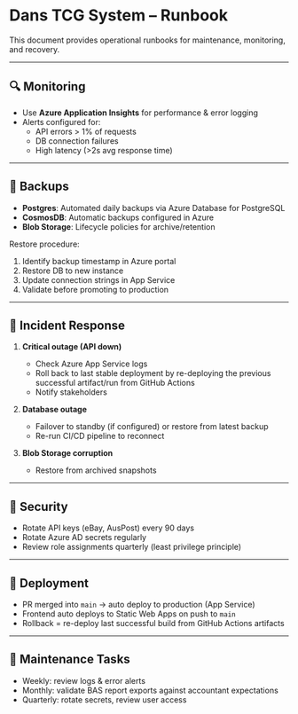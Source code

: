 # Dans TCG System – Runbook

This document provides operational runbooks for maintenance, monitoring, and recovery.

---

## 🔍 Monitoring
- Use **Azure Application Insights** for performance & error logging
- Alerts configured for:
  - API errors > 1% of requests
  - DB connection failures
  - High latency (>2s avg response time)

---

## 💾 Backups
- **Postgres**: Automated daily backups via Azure Database for PostgreSQL
- **CosmosDB**: Automatic backups configured in Azure
- **Blob Storage**: Lifecycle policies for archive/retention

Restore procedure:
1. Identify backup timestamp in Azure portal
2. Restore DB to new instance
3. Update connection strings in App Service
4. Validate before promoting to production

---

## 🚨 Incident Response
1. **Critical outage (API down)**  
   - Check Azure App Service logs  
   - Roll back to last stable deployment by re-deploying the previous successful artifact/run from GitHub Actions  
   - Notify stakeholders  

2. **Database outage**  
   - Failover to standby (if configured) or restore from latest backup  
   - Re-run CI/CD pipeline to reconnect  

3. **Blob Storage corruption**  
   - Restore from archived snapshots  

---

## 🔑 Security
- Rotate API keys (eBay, AusPost) every 90 days
- Rotate Azure AD secrets regularly
- Review role assignments quarterly (least privilege principle)

---

## 🔄 Deployment
- PR merged into `main` → auto deploy to production (App Service)
- Frontend auto deploys to Static Web Apps on push to `main`
- Rollback = re-deploy last successful build from GitHub Actions artifacts

---

## 📝 Maintenance Tasks
- Weekly: review logs & error alerts
- Monthly: validate BAS report exports against accountant expectations
- Quarterly: rotate secrets, review user access
